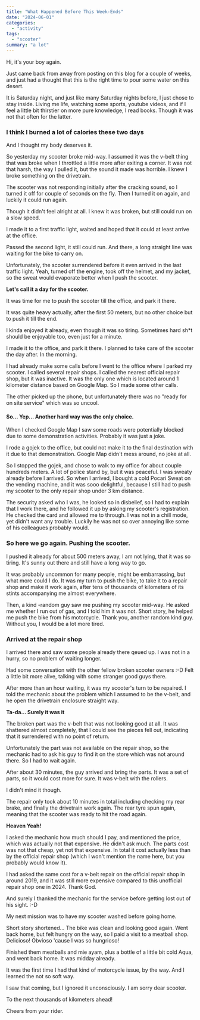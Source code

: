 ```yaml
---
title: "What Happened Before This Week-Ends"
date: "2024-06-01"
categories: 
  - "activity"
tags: 
  - "scooter"
summary: "a lot"
---
```


Hi, it's your boy again.  
  
Just came back from away from posting on this blog for a couple of weeks, and just had a thought that this is the right time to pour some water on this desert.

It is Saturday night, and just like many Saturday nights before, I just chose to stay inside. Living me life, watching some sports, youtube videos, and if I feel a little bit thirstier on more pure knowledge, I read books. Though it was not that often for the latter.

### I think I burned a lot of calories these two days

And I thought my body deserves it.

So yesterday my scooter broke mid-way. I assumed it was the v-belt thing that was broke when I throttled a little more after exiting a corner. It was not that harsh, the way I pulled it, but the sound it made was horrible. I knew I broke something on the drivetrain.

The scooter was not responding initially after the cracking sound, so I turned it off for couple of seconds on the fly. Then I turned it on again, and luckily it could run again.

Though it didn't feel alright at all. I knew it was broken, but still could run on a slow speed.

I made it to a first traffic light, waited and hoped that it could at least arrive at the office.

Passed the second light, it still could run. And there, a long straight line was waiting for the bike to carry on.

Unfortunately, the scooter surrendered before it even arrived in the last traffic light. Yeah, turned off the engine, took off the helmet, and my jacket, so the sweat would evaporate better when I push the scooter.

**Let's call it a day for the scooter.**

It was time for me to push the scooter till the office, and park it there.

It was quite heavy actually, after the first 50 meters, but no other choice but to push it till the end.

I kinda enjoyed it already, even though it was so tiring. Sometimes hard sh\*t should be enjoyable too, even just for a minute.

I made it to the office, and park it there. I planned to take care of the scooter the day after. In the morning.

I had already make some calls before I went to the office where I parked my scooter. I called several repair shops. I called the nearest official repair shop, but it was inactive. It was the only one which is located around 1 kilometer distance based on Google Map. So I made some other calls.

The other picked up the phone, but unfortunately there was no "ready for on site service" which was so uncool.

#### So… Yep… Another hard way was the only choice.

When I checked Google Map I saw some roads were potentially blocked due to some demonstration activities. Probably it was just a joke.

I rode a gojek to the office, but could not make it to the final destination with it due to that demonstration. Google Map didn't mess around, no joke at all.

So I stopped the gojek, and chose to walk to my office for about couple hundreds meters. A lot of police stand by, but it was peaceful. I was sweaty already before I arrived. So when I arrived, I bought a cold Pocari Sweat on the vending machine, and it was sooo delightful, because I still had to push my scooter to the only repair shop under 3 km distance.

The security asked who I was, he looked so in disbelief, so I had to explain that I work there, and he followed it up by asking my scooter's registration. He checked the card and allowed me to through. I was not in a chill mode, yet didn't want any trouble. Luckily he was not so over annoying like some of his colleagues probably would.

### So here we go again. Pushing the scooter.

I pushed it already for about 500 meters away, I am not lying, that it was so tiring. It's sunny out there and still have a long way to go.

It was probably uncommon for many people, might be embarrassing, but what more could I do. It was my turn to push the bike, to take it to a repair shop and make it work again, after tens of thousands of kilometers of its stints accompanying me almost everywhere.

Then, a kind -random guy saw me pushing my scooter mid-way. He asked me whether I run out of gas, and I told him it was not. Short story, he helped me push the bike from his motorcycle. Thank you, another random kind guy. Without you, I would be a lot more tired.

### Arrived at the repair shop

I arrived there and saw some people already there qeued up. I was not in a hurry, so no problem of waiting longer.

Had some conversation with the other fellow broken scooter owners :-D Felt a little bit more alive, talking with some stranger good guys there.

After more than an hour waiting, it was my scooter's turn to be repaired. I told the mechanic about the problem which I assumed to be the v-belt, and he open the drivetrain enclosure straight way.

**Ta-da… Surely it was it**

The broken part was the v-belt that was not looking good at all. It was shattered almost completely, that I could see the pieces fell out, indicating that it surrendered with no point of return.

Unfortunately the part was not available on the repair shop, so the mechanic had to ask his guy to find it on the store which was not around there. So I had to wait again.

After about 30 minutes, the guy arrived and bring the parts. It was a set of parts, so it would cost more for sure. It was v-belt with the rollers.

I didn't mind it though.

The repair only took about 10 minutes in total including checking my rear brake, and finally the drivetrain work again. The rear tyre spun again, meaning that the scooter was ready to hit the road again.

**Heaven Yeah!**

I asked the mechanic how much should I pay, and mentioned the price, which was actually not that expensive. He didn't ask much. The parts cost was not that cheap, yet not that expensive. In total it cost actually less than by the official repair shop (which I won't mention the name here, but you probably would know it).

I had asked the same cost for a v-belt repair on the official repair shop in around 2019, and it was still more expensive compared to this unofficial repair shop one in 2024. Thank God.

And surely I thanked the mechanic for the service before getting lost out of his sight. :-D

My next mission was to have my scooter washed before going home.

Short story shortened… The bike was clean and looking good again. Went back home, but felt hungry on the way, so I paid a visit to a meatball shop. Delicioso! Obvioso 'cause I was so hungrioso!

Finished them meatballs and mie ayam, plus a bottle of a little bit cold Aqua, and went back home. It was midday already.

It was the first time I had that kind of motorcycle issue, by the way. And I learned the not so soft way.

I saw that coming, but I ignored it unconsciously. I am sorry dear scooter.

To the next thousands of kilometers ahead!

Cheers from your rider.
